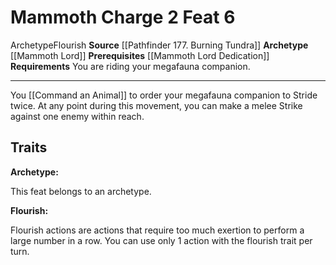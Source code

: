 ﻿---
actions: '[two-actions]'
cost: null
element: null
feat: Mammoth Charge
frequency: null
heighten_level: null
id: '3444'
level: '6'
name: Mammoth Charge
prerequisite: '[[DATABASE/feat/Mammoth Lord Dedication|Mammoth Lord Dedication]]'
rarity: Common
requirement: You are riding your megafauna companion.
school: null
source: '[[DATABASE/source/Pathfinder 177. Burning Tundra|Pathfinder #177: Burning
  Tundra]]'
subcategory: null
trait:
- '[[DATABASE/trait/Archetype|Archetype]]'
- '[[DATABASE/trait/Flourish|Flourish]]'
trigger: null
type: Feat

---
# Mammoth Charge <span class="action-icon">2</span> <span class="item-type">Feat 6</span>

<span class="item-trait">Archetype</span><span class="item-trait">Flourish</span>
**Source** [[Pathfinder 177. Burning Tundra]]
**Archetype** [[Mammoth Lord]]
**Prerequisites** [[Mammoth Lord Dedication]]
**Requirements** You are riding your megafauna companion.

---
You [[Command an Animal]] to order your megafauna companion to Stride twice. At any point during this movement, you can make a melee Strike against one enemy within reach.

## Traits

**Archetype:**

This feat belongs to an archetype.

**Flourish:**

Flourish actions are actions that require too much exertion to perform a large number in a row. You can use only 1 action with the flourish trait per turn.